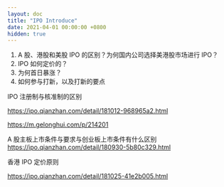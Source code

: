```yaml
---
layout: doc
title: "IPO Introduce"
date: 2021-04-01 00:00:00 +0800
hidden: true
---
```


1. A 股、港股和美股 IPO 的区别？为何国内公司选择美港股市场进行 IPO？
2. IPO 如何定价的？
3. 为何首日暴涨？
4. 如何参与打新，以及打新的要点

IPO 注册制与核准制的区别

https://ipo.qianzhan.com/detail/181012-968965a2.html

https://m.gelonghui.com/p/214201

A 股主板上市条件与要求与创业板上市条件有什么区别
https://ipo.qianzhan.com/detail/180930-5b80c329.html

香港 IPO 定价原则

https://ipo.qianzhan.com/detail/181025-41e2b005.html
